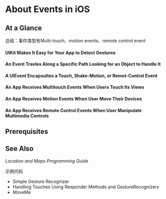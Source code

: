 # About Events in iOS

## At a Glance

总结：事件类型有Multi-touch、motion events、remote control event

#### UIKit Makes It Easy for Your App to Detect Gestures

#### An Event Travles Along a Specific Path Looking for an Object to Handle It

#### A UIEvent Encapsultes a Touch, Shake-Motion, or Remot-Control Event

#### An App Receives Multitouch Events When Users Touch Its Views

#### An App Receives Motion Events When User Move Their Devices

#### An App Receives Remote Control Events When User Manipulate Multimedia Controls

## Prerequisites

## See Also

_Location and Maps Programming Guide_

示例代码

* Simple Gesture Recognizer
* Handling Touches Using Responder Methods and GestureRecognizers
* MoveMe

## 




